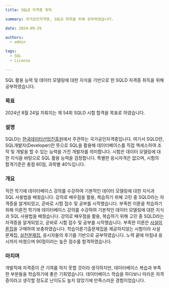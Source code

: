 ```yaml
---
title: SQLD 자격증 취득

summary: 국가공인자격증, SQLD 취득을 위해 공부하였습니다.

date: 2024-09-29

authors:
  - admin

tags:
  - SQL
  - License

---
```



SQL 활용 능력 및 데이터 모델링에 대한 지식을 기반으로 한 SQLD 자격증 취득을 위해 공부하였습니다.

### 목표

2024년 8월 24일 치뤄지는 제 54회 SQLD 시험 합격을 목표로 하였습니다.

### 설명

SQLD는 [한국데이터산업진흥원](https://www.dataq.or.kr/www/main.do)에서 주관하는 국가공인자격증입니다. 여기서 SQLD란, SQL개발자(Developer)란 뜻으로 SQL을 활용해 데이터베이스를 직접 엑세스하여 조작 및 개발을 할 수 있는 능력을 가진 개발자를 의미합니다. 시험은 데이터 모델링에 대한 지식을 바탕으로 SQL 활용 능력을 검정합니다. 특별한 응시자격은 없으며, 시험의 합격기준은 총점 60점, 과목별 40%입니다. 

### 개요

직전 학기에 데이터베이스 강의를 수강하여 기본적인 데이터 모델링에 대한 지식과 SQL 사용법을 배웠습니다. 강의로 배우점을 활용, 복습하기 위해 고민 중 SQLD라는 자격증을 알게되었고, 곧바로 시험 접수 및 공부를 시작했습니다. 부족한 이론을 학습하기위해 이론전 학기에 데이터베이스 강의를 수강하여 기본적인 데이터 모델링에 대한 지식과 SQL 사용법을 배웠습니다. 강의로 배우점을 활용, 복습하기 위해 고민 중 SQLD라는 자격증을 알게되었고, 곧바로 시험 접수 및 공부를 시작했습니다. 부족한 이론은 [사설이론집](https://www.hdatalab.co.kr/)을 구매하여 보충하였습니다. 학습이론기출문제집을 제공하지않는 시험이라 사설문제집, [실전문제집](https://product.kyobobook.co.kr/detail/S000212021705), 응시자들의 후기를 기반으로 공부하였습니다. 노력 끝에 마침내 응시까지 마쳤으며 90점이라는 높은 점수를 합격하였습니다.

### 마치며

개발직에 자격증이 큰 기여를 하지 못할 것이라 생각하지만, 데이터베이스 복습과 부족한 부분들을 학습하기에 좋은 기회였습니다. 데이터베이스 학습을 하다보니 따라온 자격증이라고 생각할 정도로 난이도도 높지 않았기에 만족스러운 경험이었습니다.